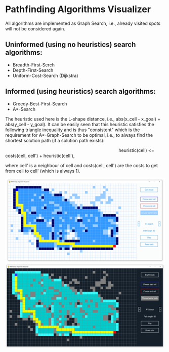 # Pathfinding Algorithms Visualizer

All algorithms are implemented as Graph Search, i.e., already visited spots will not be considered again.

## Uninformed (using no heuristics) search algorithms:
* Breadth-First-Serch
* Depth-First-Search
* Uniform-Cost-Search (Dijkstra)

## Informed (using heuristics) search algorithms:
* Greedy-Best-First-Search
* A*-Search

The heuristic used here is the L-shape distance, i.e., abs(x_cell - x_goal) + abs(y_cell - y_goal). It can be easily seen that this heuristic satisfies the following triangle inequality and is thus "consistent" which is the requirement for A*-Graph-Search to be optimal, i.e., to always find the shortest solution path (if a solution path exists):

&nbsp;&nbsp;&nbsp;&nbsp;&nbsp;&nbsp;&nbsp;&nbsp;&nbsp;&nbsp;&nbsp;&nbsp;&nbsp;&nbsp;&nbsp;&nbsp;&nbsp;&nbsp;&nbsp;&nbsp;&nbsp;&nbsp;&nbsp;&nbsp;&nbsp;&nbsp;&nbsp;&nbsp;&nbsp;&nbsp;&nbsp;&nbsp;&nbsp;&nbsp;&nbsp;&nbsp;&nbsp;&nbsp;&nbsp;&nbsp;&nbsp;&nbsp;&nbsp;&nbsp;&nbsp;&nbsp;&nbsp;&nbsp;&nbsp;&nbsp;&nbsp;&nbsp;&nbsp;&nbsp;&nbsp;&nbsp;&nbsp;&nbsp;&nbsp;&nbsp;&nbsp;&nbsp;&nbsp;&nbsp;&nbsp;&nbsp;&nbsp;&nbsp;&nbsp;&nbsp;&nbsp;&nbsp;&nbsp;&nbsp;&nbsp;&nbsp;&nbsp;&nbsp;&nbsp;&nbsp;&nbsp;&nbsp;&nbsp;&nbsp;&nbsp;&nbsp;&nbsp;&nbsp;&nbsp;&nbsp; heuristic(cell) <= costs(cell, cell') + heuristic(cell'),
			
where cell' is a neighbour of cell and costs(cell, cell') are the costs to get from cell to cell' (which is 
always 1).

<img src="demo-images/demo_bright_mode.PNG">

<img src="demo-images/demo_dark_mode.PNG"> 
